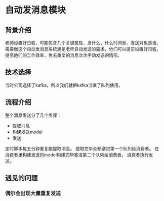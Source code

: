 <!--
* @UpdateTime : 2021/4/3 5:55 上午
* @description: type some description
* @Author: a27
-->
# 自动发消息模块
## 背景介绍
老师设置好日程，可能包含几个关键属性，发什么，什么时间发，发送对象是谁。
需要做这个自动发消息系统满足老师自动发送的需求，他们可以提前设置好日程，
提高他们的工作效率，免去重复的消息次次手动发送的情形。

## 技术选择
当时公司选择了kafka，所以我们就把kafka当做了队列使用。

## 流程介绍
整个消息发送分了几个步骤：
- 提取消息
- 构建发送model
- 发送

定时脚本每五分钟重复跑提取消息。
提取完毕全都塞进第一个队列给消费者。
在消费者里构建发送的model构建完毕塞进第二个队列给消费者， 消费者执行发送。

## 遇见的问题
### 偶尔会出现大量重复发送


